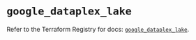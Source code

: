 # `google_dataplex_lake`

Refer to the Terraform Registry for docs: [`google_dataplex_lake`](https://registry.terraform.io/providers/hashicorp/google/6.48.0/docs/resources/dataplex_lake).

